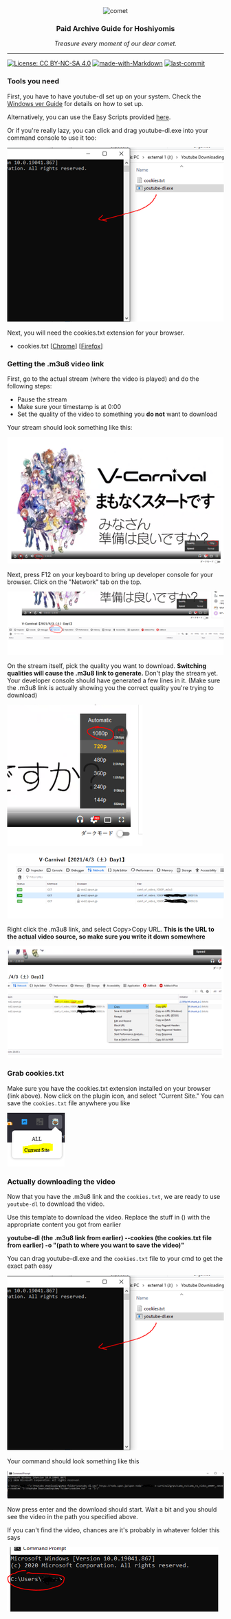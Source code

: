 <div align="center">
  <image src="assets/comet.png" alt="comet" width="150px" />
  <h3>Paid Archive Guide for Hoshiyomis</h3>
  <em>Treasure every moment of our dear comet.</em>
</div>

---

[![License: CC BY-NC-SA 4.0](https://img.shields.io/badge/License-CC%20BY--NC--SA%204.0-lightgrey.svg)](https://creativecommons.org/licenses/by-nc-sa/4.0/) [![made-with-Markdown](https://img.shields.io/badge/Made%20with-Markdown-1f425f.svg)](http://commonmark.org) [![last-commit](https://img.shields.io/github/last-commit/aozaki-kuro/archive-guide)](https://github.com/aozaki-kuro/archive-guide)

### Tools you need

First, you have to have youtube-dl set up on your system. Check the [Windows ver Guide](README-Windows.md) for details on how to set up.

Alternatively, you can use the Easy Scripts provided [here](scripts).

Or if you're really lazy, you can click and drag youtube-dl.exe into your command console to use it too:

![cmd drag](https://github.com/aozaki-kuro/archive-guide/blob/main/assets/clickdrag.PNG)

Next, you will need the cookies.txt extension for your browser.
- cookies.txt [[Chrome](https://chrome.google.com/webstore/detail/get-cookiestxt/bgaddhkoddajcdgocldbbfleckgcbcid)] [[Firefox](https://addons.mozilla.org/en-US/firefox/addon/cookies-txt/)]

### Getting the .m3u8 video link

First, go to the actual stream (where the video is played) and do the following steps:
- Pause the stream
- Make sure your timestamp is at 0:00
- Set the quality of the video to something you **do not** want to download

Your stream should look something like this:

![step1](https://github.com/aozaki-kuro/archive-guide/blob/main/assets/vcst1.PNG)

Next, press F12 on your keyboard to bring up developer console for your browser. Click on the "Network" tab on the top.

![step2](https://github.com/aozaki-kuro/archive-guide/blob/main/assets/networktab.PNG)

On the stream itself, pick the quality you want to download. **Switching qualities will cause the .m3u8 link to generate.** Don't play the stream yet. Your developer console should have generated a few lines in it. (Make sure the .m3u8 link is actually showing you the correct quality you're trying to download)

![step3](https://github.com/aozaki-kuro/archive-guide/blob/main/assets/1080.PNG)

![generated](https://github.com/aozaki-kuro/archive-guide/blob/main/assets/generate.PNG)

Right click the .m3u8 link, and select Copy>Copy URL. **This is the URL to the actual video source, so make sure you write it down somewhere**

![step4](https://github.com/aozaki-kuro/archive-guide/blob/main/assets/networkf1112.PNG)

### Grab cookies.txt

Make sure you have the cookies.txt extension installed on your browser (link above). Now click on the plugin icon, and select "Current Site." You can save the `cookies.txt` file anywhere you like

![cookies](https://github.com/aozaki-kuro/archive-guide/blob/main/assets/cookiestxt.PNG)

### Actually downloading the video

Now that you have the .m3u8 link and the `cookies.txt`, we are ready to use `youtube-dl` to download the video. 

Use this template to download the video. Replace the stuff in () with the appropriate content you got from earlier

**youtube-dl (the .m3u8 link from earlier) --cookies (the cookies.txt file from earlier) -o "(path to where you want to save the video)"**

You can drag youtube-dl.exe and the `cookies.txt` file to your cmd to get the exact path easy

![cmd drag](https://github.com/aozaki-kuro/archive-guide/blob/main/assets/clickdrag.PNG)

Your command should look something like this

![example](https://github.com/aozaki-kuro/archive-guide/blob/main/assets/3171285238.PNG)

Now press enter and the download should start. Wait a bit and you should see the video in the path you specified above.

If you can't find the video, chances are it's probably in whatever folder this says

![cmddefault](https://github.com/aozaki-kuro/archive-guide/blob/main/assets/cmddefault.PNG)
